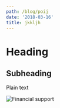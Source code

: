 ```yaml
---
path: /blog/poij
date: '2018-03-16'
title: jkkljh
---
```

# Heading

## Subheading

Plain text

![Financial support](/assets/test.jpg)
